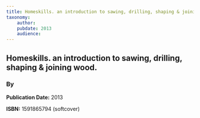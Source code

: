 ```yaml
---
title: Homeskills. an introduction to sawing, drilling, shaping & joining wood.
taxonomy:
	author: 
	pubdate: 2013
	audience: 
---
```

## Homeskills. an introduction to sawing, drilling, shaping & joining wood.
### By 


**Publication Date:** 2013

**ISBN:** 1591865794 (softcover)
